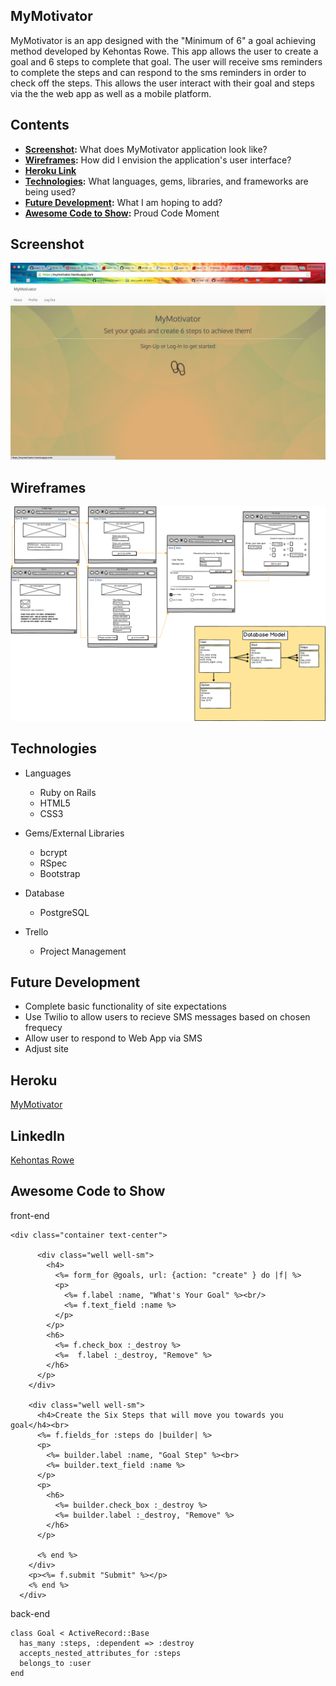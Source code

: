 ## MyMotivator
MyMotivator is an app designed with the "Minimum of 6" a goal achieving method
developed by Kehontas Rowe.  This app allows the user to create
a goal and 6 steps to complete that goal. The user will receive sms reminders
to complete the steps and can respond to the sms reminders in order to
check off the steps. This allows the user interact with their goal and steps via the
the web app as well as a mobile platform.


## Contents
* **[Screenshot](#screenshot):** What does MyMotivator application look like?
* **[Wireframes](#wireframes):** How did I envision the application's user interface?
* **[Heroku Link](#heroku-hosted-project)**
* **[Technologies](#technologies):** What languages, gems, libraries, and frameworks are being used?
* **[Future Development](#future-development):** What I am hoping to add?
* **[Awesome Code to Show](#Awesome-Code):** Proud Code Moment


## Screenshot
<img src="Splash.png">

## Wireframes
<img src="MyMotivator.png">



## Technologies
* Languages
	* Ruby on Rails
	* HTML5
	* CSS3

* Gems/External Libraries
	* bcrypt
	* RSpec
	* Bootstrap

* Database
	*  PostgreSQL

* Trello
	* Project Management

## Future Development
*	Complete basic functionality of site expectations
* 	Use Twilio to allow users to recieve SMS messages based on chosen frequecy
*  Allow user to respond to Web App via SMS
*  Adjust site

## Heroku
<a href="https://mymotivator.herokuapp.com/" target="_blank">MyMotivator</a>

## LinkedIn
 <a href="https://www.linkedin.com/in/kehontas" target="_blank">Kehontas Rowe</a>

## Awesome Code to Show
front-end
```
<div class="container text-center">

      <div class="well well-sm">
        <h4>
          <%= form_for @goals, url: {action: "create" } do |f| %>
          <p>
            <%= f.label :name, "What's Your Goal" %><br/>
            <%= f.text_field :name %>
          </p>
        </p>
        <h6>
          <%= f.check_box :_destroy %>
          <%=  f.label :_destroy, "Remove" %>
        </h6>
      </p>
    </div>

    <div class="well well-sm">
      <h4>Create the Six Steps that will move you towards you goal</h4><br>
      <%= f.fields_for :steps do |builder| %>
      <p>
        <%= builder.label :name, "Goal Step" %><br>
        <%= builder.text_field :name %>
      </p>
      <p>
        <h6>
          <%= builder.check_box :_destroy %>
          <%= builder.label :_destroy, "Remove" %>
        </h6>
      </p>

      <% end %>
    </div>
    <p><%= f.submit "Submit" %></p>
    <% end %>
  </div>
```

back-end
```
class Goal < ActiveRecord::Base
  has_many :steps, :dependent => :destroy
  accepts_nested_attributes_for :steps
  belongs_to :user
end
```
